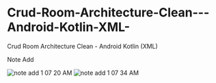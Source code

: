 # Crud-Room-Architecture-Clean---Android-Kotlin-XML-
Crud Room Architecture Clean - Android Kotlin (XML)

Note Add 

![note add 1 07 20 AM](https://github.com/jgarciaabx/Crud-Room-Architecture-Clean---Android-Kotlin-XML-/assets/105518908/74adcdf9-82da-4270-9f77-cf997ef03a6e)
![note add 1 07 34 AM](https://github.com/jgarciaabx/Crud-Room-Architecture-Clean---Android-Kotlin-XML-/assets/105518908/2d707bf9-2f4d-4317-bb2c-3dc0bdcded5e)
